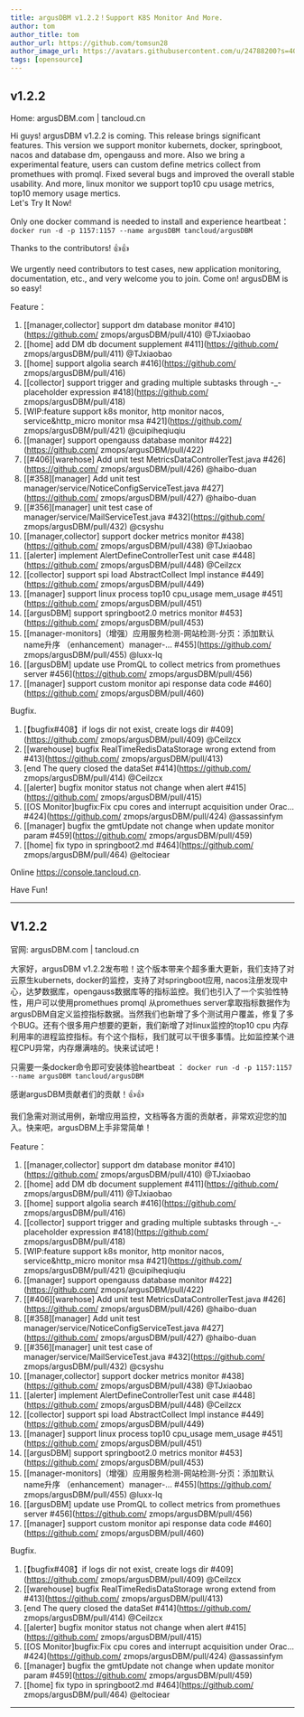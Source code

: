```yaml
---
title: argusDBM v1.2.2！Support K8S Monitor And More.     
author: tom  
author_title: tom   
author_url: https://github.com/tomsun28  
author_image_url: https://avatars.githubusercontent.com/u/24788200?s=400&v=4  
tags: [opensource]
---
```


## v1.2.2
Home: argusDBM.com | tancloud.cn

Hi guys! argusDBM v1.2.2 is coming. This release brings significant features. This version we support monitor kubernets, docker, springboot, nacos and database dm, opengauss and more. Also we bring a experimental feature, users can custom define metrics collect from promethues with promql. Fixed several bugs and improved the overall stable usability. And more, linux monitor we support top10 cpu usage metrics, top10 memory usage mertics.   
Let's Try It Now!

Only one docker command is needed to install and experience heartbeat：
`docker run -d -p 1157:1157 --name argusDBM tancloud/argusDBM`

Thanks to the contributors! 👍👍

We urgently need contributors to test cases, new application monitoring, documentation, etc., and very welcome you to join. Come on! argusDBM is so easy!

Feature：

1. [[manager,collector] support dm database monitor #410](https://github.com/ zmops/argusDBM/pull/410) @TJxiaobao
2. [[home] add DM db document supplement #411](https://github.com/ zmops/argusDBM/pull/411) @TJxiaobao
3. [[home] support algolia search #416](https://github.com/ zmops/argusDBM/pull/416)
4. [[collector] support trigger and grading multiple subtasks through -_- placeholder expression #418](https://github.com/ zmops/argusDBM/pull/418)
5.  [WIP:feature support k8s monitor, http monitor nacos, service&http_micro monitor msa #421](https://github.com/ zmops/argusDBM/pull/421) @cuipiheqiuqiu
6.  [[manager] support opengauss database monitor #422](https://github.com/ zmops/argusDBM/pull/422)
6. [[#406][warehose] Add unit test MetricsDataControllerTest.java #426](https://github.com/ zmops/argusDBM/pull/426) @haibo-duan
8. [[#358][manager] Add unit test manager/service/NoticeConfigServiceTest.java #427](https://github.com/ zmops/argusDBM/pull/427) @haibo-duan
9. [[#356][manager] unit test case of manager/service/MailServiceTest.java #432](https://github.com/ zmops/argusDBM/pull/432) @csyshu
10. [[manager,collector] support docker metrics monitor #438](https://github.com/ zmops/argusDBM/pull/438) @TJxiaobao
11. [[alerter] implement AlertDefineControllerTest unit case #448](https://github.com/ zmops/argusDBM/pull/448) @Ceilzcx
12. [[collector] support spi load AbstractCollect Impl instance #449](https://github.com/ zmops/argusDBM/pull/449)
13. [[manager] support linux process top10 cpu_usage mem_usage #451](https://github.com/ zmops/argusDBM/pull/451)
14. [[argusDBM] support springboot2.0 metrics monitor #453](https://github.com/ zmops/argusDBM/pull/453)
15. [[manager-monitors]（增强）应用服务检测-网站检测-分页：添加默认name升序 （enhancement）manager-… #455](https://github.com/ zmops/argusDBM/pull/455) @luxx-lq
16. [[argusDBM] update use PromQL to collect metrics from promethues server #456](https://github.com/ zmops/argusDBM/pull/456)
17. [[manager] support custom monitor api response data code #460](https://github.com/ zmops/argusDBM/pull/460)


Bugfix.

1. [【bugfix#408】if logs dir not exist, create logs dir #409](https://github.com/ zmops/argusDBM/pull/409) @Ceilzcx
2. [[warehouse] bugfix RealTimeRedisDataStorage wrong extend from #413](https://github.com/ zmops/argusDBM/pull/413)
3. [end The query closed the dataSet #414](https://github.com/ zmops/argusDBM/pull/414) @Ceilzcx
4. [[alerter] bugfix monitor status not change when alert #415](https://github.com/ zmops/argusDBM/pull/415)
5. [[OS Monitor]bugfix:Fix cpu cores and interrupt acquisition under Orac… #424](https://github.com/ zmops/argusDBM/pull/424) @assassinfym
6. [[manager] bugfix the gmtUpdate not change when update monitor param #459](https://github.com/ zmops/argusDBM/pull/459)
7. [[home] fix typo in springboot2.md #464](https://github.com/ zmops/argusDBM/pull/464) @eltociear

Online https://console.tancloud.cn.

Have Fun!

----     

## V1.2.2
官网: argusDBM.com | tancloud.cn

大家好，argusDBM v1.2.2发布啦！这个版本带来个超多重大更新，我们支持了对云原生kubernets, docker的监控，支持了对springboot应用, nacos注册发现中心，达梦数据库，opengauss数据库等的指标监控。我们也引入了一个实验性特性，用户可以使用promethues promql 从promethues server拿取指标数据作为argusDBM自定义监控指标数据。当然我们也新增了多个测试用户覆盖，修复了多个BUG。还有个很多用户想要的更新，我们新增了对linux监控的top10 cpu 内存利用率的进程监控指标。有个这个指标，我们就可以干很多事情。比如监控某个进程CPU异常，内存爆满啥的。快来试试吧！

只需要一条docker命令即可安装体验heartbeat ：
`docker run -d -p 1157:1157 --name argusDBM tancloud/argusDBM`

感谢argusDBM贡献者们的贡献！👍👍

我们急需对测试用例，新增应用监控，文档等各方面的贡献者，非常欢迎您的加入。快来吧，argusDBM上手非常简单！

Feature：

1. [[manager,collector] support dm database monitor #410](https://github.com/ zmops/argusDBM/pull/410) @TJxiaobao
2. [[home] add DM db document supplement #411](https://github.com/ zmops/argusDBM/pull/411) @TJxiaobao
3. [[home] support algolia search #416](https://github.com/ zmops/argusDBM/pull/416)
4. [[collector] support trigger and grading multiple subtasks through -_- placeholder expression #418](https://github.com/ zmops/argusDBM/pull/418)
5.  [WIP:feature support k8s monitor, http monitor nacos, service&http_micro monitor msa #421](https://github.com/ zmops/argusDBM/pull/421) @cuipiheqiuqiu
6.  [[manager] support opengauss database monitor #422](https://github.com/ zmops/argusDBM/pull/422)
6. [[#406][warehose] Add unit test MetricsDataControllerTest.java #426](https://github.com/ zmops/argusDBM/pull/426) @haibo-duan
8. [[#358][manager] Add unit test manager/service/NoticeConfigServiceTest.java #427](https://github.com/ zmops/argusDBM/pull/427) @haibo-duan
9. [[#356][manager] unit test case of manager/service/MailServiceTest.java #432](https://github.com/ zmops/argusDBM/pull/432) @csyshu
10. [[manager,collector] support docker metrics monitor #438](https://github.com/ zmops/argusDBM/pull/438) @TJxiaobao
11. [[alerter] implement AlertDefineControllerTest unit case #448](https://github.com/ zmops/argusDBM/pull/448) @Ceilzcx
12. [[collector] support spi load AbstractCollect Impl instance #449](https://github.com/ zmops/argusDBM/pull/449)
13. [[manager] support linux process top10 cpu_usage mem_usage #451](https://github.com/ zmops/argusDBM/pull/451)
14. [[argusDBM] support springboot2.0 metrics monitor #453](https://github.com/ zmops/argusDBM/pull/453)
15. [[manager-monitors]（增强）应用服务检测-网站检测-分页：添加默认name升序 （enhancement）manager-… #455](https://github.com/ zmops/argusDBM/pull/455) @luxx-lq
16. [[argusDBM] update use PromQL to collect metrics from promethues server #456](https://github.com/ zmops/argusDBM/pull/456)
17. [[manager] support custom monitor api response data code #460](https://github.com/ zmops/argusDBM/pull/460)


Bugfix.

1. [【bugfix#408】if logs dir not exist, create logs dir #409](https://github.com/ zmops/argusDBM/pull/409) @Ceilzcx
2. [[warehouse] bugfix RealTimeRedisDataStorage wrong extend from #413](https://github.com/ zmops/argusDBM/pull/413)
3. [end The query closed the dataSet #414](https://github.com/ zmops/argusDBM/pull/414) @Ceilzcx
4. [[alerter] bugfix monitor status not change when alert #415](https://github.com/ zmops/argusDBM/pull/415)
5. [[OS Monitor]bugfix:Fix cpu cores and interrupt acquisition under Orac… #424](https://github.com/ zmops/argusDBM/pull/424) @assassinfym
6. [[manager] bugfix the gmtUpdate not change when update monitor param #459](https://github.com/ zmops/argusDBM/pull/459)
7. [[home] fix typo in springboot2.md #464](https://github.com/ zmops/argusDBM/pull/464) @eltociear

----     
